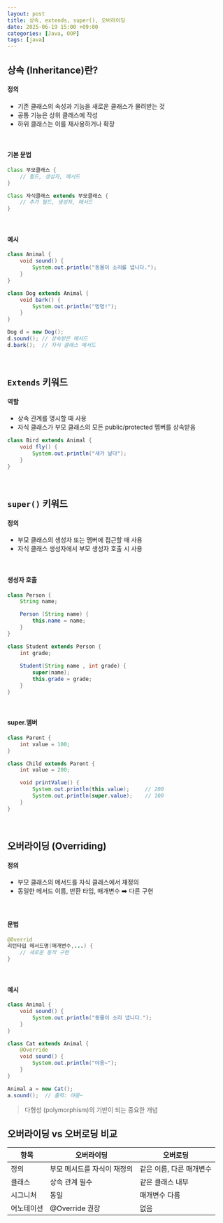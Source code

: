 ```yaml
---
layout: post
title: 상속, extends, super(), 오버라이딩
date: 2025-06-19 15:00 +09:00
categories: [Java, OOP]
tags: [java]
---
```


## 상속 (Inheritance)란?

#### 정의

- 기존 클래스의 속성과 기능을 새로운 클래스가 물려받는 것
- 공통 기능은 상위 클래스에 작성
- 하위 클래스는 이를 재사용하거나 확장

<br>

#### 기본 문법

```java
Class 부모클래스 {
    // 필드, 생성자, 메서드
}

Class 자식클래스 extends 부모클래스 {
    // 추가 필드, 생성자, 메서드
}
```

<br>

#### 예시

```java
class Animal {
    void sound() {
        System.out.println("동물이 소리를 냅니다.");
    }
}

class Dog extends Animal {
    void bark() {
        System.out.println("멍멍!");
    }
}
```

```java
Dog d = new Dog();
d.sound(); // 상속받은 메서드
d.bark();  // 자식 클래스 메서드
```

<br>

## `Extends` 키워드

#### 역할

- 상속 관계를 명시할 때 사용
- 자식 클래스가 부모 클래스의 모든 public/protected 멤버를 상속받음

```java
class Bird extends Animal {
    void fly() {
        System.out.println("새가 날다");
    }
}
```

<br>

## `super()` 키워드

#### 정의

- 부모 클래스의 생성자 또는 멤버에 접근할 때 사용
- 자식 클래스 생성자에서 부모 생성자 호출 시 사용

<br>

#### 생성자 호출

```java
class Person {
    String name;

    Person (String name) {
        this.name = name;
    }
}

class Student extends Person {
    int grade;
    
    Student(String name , int grade) {
        super(name);
        this.grade = grade;
    }
}
```

<br>

#### super.멤버

```java
class Parent {
    int value = 100;
}

class Child extends Parent {
    int value = 200;

    void printValue() {
        System.out.println(this.value);     // 200
        System.out.println(super.value);    // 100
    }
}

```

<br>

## 오버라이딩 (Overriding)

#### 정의

- 부모 클래스의 메서드를 자식 클래스에서 재정의
- 동일한 메서드 이름, 반환 타입, 매개변수 ➡️ 다른 구현

<br>

#### 문법

```java
@Overrid
리턴타입 메서드명(매개변수,...) {
    // 새로운 동작 구현
}
```

<br>

#### 예시

```java
class Animal {
    void sound() {
        System.out.println("동물이 소리 냅니다.");
    }
}

class Cat extends Animal {
    @Override
    void sound() {
        System.out.println("야옹~");
    }
}
```

```java
Animal a = new Cat();
a.sound();  // 출력: 야옹~
```

> 다형성 (polymorphism)의 기반이 되는 중요한 개념

## 오버라이딩 vs 오버로딩 비교

| 항목 | 오버라이딩 | 오버로딩 |
|-|-|-|
| 정의 | 부모 메서드를 자식이 재정의 | 같은 이름, 다른 매개변수 |
| 클래스 | 상속 관계 필수 | 같은 클래스 내부 |
| 시그니처 | 동일 | 매개변수 다름 |
| 어노테이션 | @Override 권장 | 없음 |



